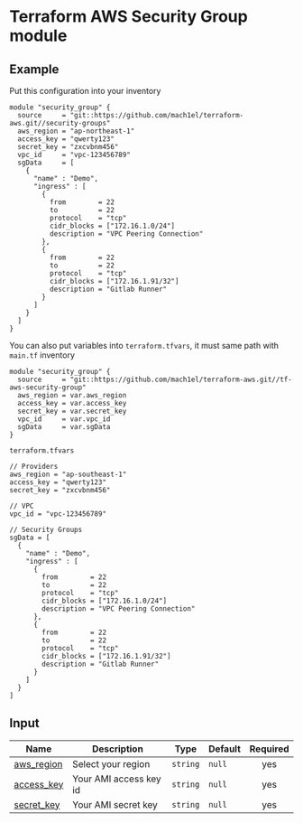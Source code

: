 # Terraform AWS Security Group module


## Example
Put this configuration into your inventory

```
module "security_group" {
  source     = "git::https://github.com/mach1el/terraform-aws.git//security-groups"
  aws_region = "ap-northeast-1"
  access_key = "qwerty123"
  secret_key = "zxcvbnm456"
  vpc_id     = "vpc-123456789"
  sgData     = [
    {
      "name" : "Demo",
      "ingress" : [
        {
          from        = 22
          to          = 22
          protocol    = "tcp"
          cidr_blocks = ["172.16.1.0/24"]
          description = "VPC Peering Connection"
        },
        {
          from        = 22
          to          = 22
          protocol    = "tcp"
          cidr_blocks = ["172.16.1.91/32"]
          description = "Gitlab Runner"
        }
      ]
    }
  ]
}
```

You can also put variables into `terraform.tfvars`, it must same path with `main.tf` inventory

```
module "security_group" {
  source     = "git::https://github.com/mach1el/terraform-aws.git//tf-aws-security-group"
  aws_region = var.aws_region
  access_key = var.access_key
  secret_key = var.secret_key
  vpc_id     = var.vpc_id
  sgData     = var.sgData
}
```

`terraform.tfvars`

```
// Providers
aws_region = "ap-southeast-1"
access_key = "qwerty123"
secret_key = "zxcvbnm456"

// VPC
vpc_id = "vpc-123456789"

// Security Groups
sgData = [
  {
    "name" : "Demo",
    "ingress" : [
      {
        from        = 22
        to          = 22
        protocol    = "tcp"
        cidr_blocks = ["172.16.1.0/24"]
        description = "VPC Peering Connection"
      },
      {
        from        = 22
        to          = 22
        protocol    = "tcp"
        cidr_blocks = ["172.16.1.91/32"]
        description = "Gitlab Runner"
      }
    ]
  }
]
```

## Input
| Name | Description | Type | Default | Required |
|------|-------------|------|---------|:--------:|
|<a name="aws_region"></a> [aws_region](#) | Select your region | `string` | `null` | yes |
|<a name="access_key"></a> [access_key](#) | Your AMI access key id | `string` | `null` | yes |
|<a name="secret_key"></a> [secret_key](#) | Your AMI secret key | `string` | `null` | yes |